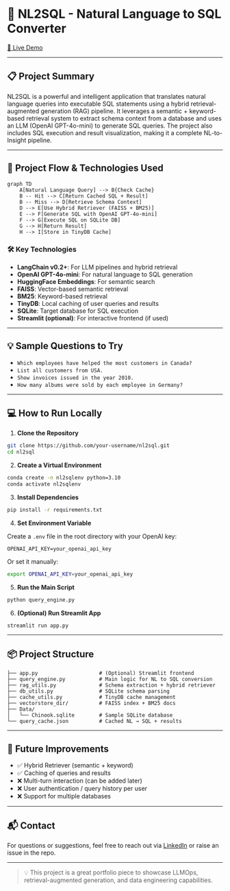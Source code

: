 # 🧠 NL2SQL - Natural Language to SQL Converter

[🔗 Live Demo](https://nl-to-sql-agsvfyssklnjvtrqp5jsbe.streamlit.app/)

---

## 📋 Project Summary

NL2SQL is a powerful and intelligent application that translates natural language queries into executable SQL statements using a hybrid retrieval-augmented generation (RAG) pipeline. It leverages a semantic + keyword-based retrieval system to extract schema context from a database and uses an LLM (OpenAI GPT-4o-mini) to generate SQL queries. The project also includes SQL execution and result visualization, making it a complete NL-to-Insight pipeline.

---

## 🔄 Project Flow & Technologies Used

```
graph TD
    A[Natural Language Query] --> B{Check Cache}
    B -- Hit --> C[Return Cached SQL + Result]
    B -- Miss --> D[Retrieve Schema Context]
    D --> E[Use Hybrid Retriever (FAISS + BM25)]
    E --> F[Generate SQL with OpenAI GPT-4o-mini]
    F --> G[Execute SQL on SQLite DB]
    G --> H[Return Result]
    H --> I[Store in TinyDB Cache]
```

### 🛠️ Key Technologies

- **LangChain v0.2+**: For LLM pipelines and hybrid retrieval
- **OpenAI GPT-4o-mini**: For natural language to SQL generation
- **HuggingFace Embeddings**: For semantic search
- **FAISS**: Vector-based semantic retrieval
- **BM25**: Keyword-based retrieval
- **TinyDB**: Local caching of user queries and results
- **SQLite**: Target database for SQL execution
- **Streamlit (optional)**: For interactive frontend (if used)

---

## 💡 Sample Questions to Try

- `Which employees have helped the most customers in Canada?`
- `List all customers from USA.`
- `Show invoices issued in the year 2010.`
- `How many albums were sold by each employee in Germany?`

---

## 💻 How to Run Locally

1. **Clone the Repository**

```bash
git clone https://github.com/your-username/nl2sql.git
cd nl2sql
```

2. **Create a Virtual Environment**

```bash
conda create -n nl2sqlenv python=3.10
conda activate nl2sqlenv
```

3. **Install Dependencies**

```bash
pip install -r requirements.txt
```

4. **Set Environment Variable**

Create a `.env` file in the root directory with your OpenAI key:

```env
OPENAI_API_KEY=your_openai_api_key
```

Or set it manually:

```bash
export OPENAI_API_KEY=your_openai_api_key
```

5. **Run the Main Script**

```bash
python query_engine.py
```

6. **(Optional) Run Streamlit App**

```bash
streamlit run app.py
```

---

## 📦 Project Structure

```
├── app.py                    # (Optional) Streamlit frontend
├── query_engine.py           # Main logic for NL to SQL conversion
├── rag_utils.py              # Schema extraction + hybrid retriever
├── db_utils.py               # SQLite schema parsing
├── cache_utils.py            # TinyDB cache management
├── vectorstore_dir/          # FAISS index + BM25 docs
├── Data/
│   └── Chinook.sqlite        # Sample SQLite database
└── query_cache.json          # Cached NL → SQL + results
```

---

## 🧐 Future Improvements

- ✅ Hybrid Retriever (semantic + keyword)
- ✅ Caching of queries and results
- ❌ Multi-turn interaction (can be added later)
- ❌ User authentication / query history per user
- ❌ Support for multiple databases

---

## 📬 Contact

For questions or suggestions, feel free to reach out via [LinkedIn](https://linkedin.com/in/your-profile) or raise an issue in the repo.

---

> 💡 This project is a great portfolio piece to showcase LLMOps, retrieval-augmented generation, and data engineering capabilities.

